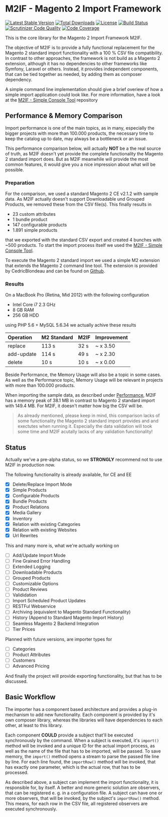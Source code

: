 # M2IF - Magento 2 Import Framework

[![Latest Stable Version](https://img.shields.io/packagist/v/techdivision/import.svg?style=flat-square)](https://packagist.org/packages/techdivision/import) 
 [![Total Downloads](https://img.shields.io/packagist/dt/techdivision/import.svg?style=flat-square)](https://packagist.org/packages/techdivision/import)
 [![License](https://img.shields.io/packagist/l/techdivision/import.svg?style=flat-square)](https://packagist.org/packages/techdivision/import)
 [![Build Status](https://img.shields.io/travis/techdivision/import/master.svg?style=flat-square)](http://travis-ci.org/techdivision/import)
 [![Scrutinizer Code Quality](https://img.shields.io/scrutinizer/g/techdivision/import/master.svg?style=flat-square)](https://scrutinizer-ci.com/g/techdivision/import/?branch=master) [![Code Coverage](https://img.shields.io/scrutinizer/coverage/g/techdivision/import/master.svg?style=flat-square)](https://scrutinizer-ci.com/g/techdivision/import/?branch=master)

This is the core library for the Magento 2 Import Framework M2IF.

The objective of M2IF is to provide a fully functional replacement for the Magento 2 standard import functionality
with a 100 % CSV file compatibility. In contrast to other approaches, the framework is not build as a Magento 2
extension, although it has no dependencies to other frameworks like Symfony, Laravel or others. Instead, it 
provides independent components, that can be tied together as needed, by adding them as composer dependency.

A simple command line implementation should give a brief overiew of how a simple import application could look
like. For more information, have a look at the [M2IF - Simple Console Tool](https://github.com/techdivision/import-cli-simple) 
repository

## Performance & Memory Comparison

Import performance is one of the main topics, as in many, especially the bigger projects with more than 100.000
products, the necessary time to keep the catalog up to date, may always be a bottleneck or an issue.

This performance comparison below, will actually **NOT** be a the real source of truth, as M2IF doesn't yet provide 
the complete functionality the Magento 2 standard import does. But as M2IF meanwhile will provide the most common 
features, it would give you a nice impression about what will be possible.

### Preparation

For the comparison, we used a standard Magento 2 CE v2.1.2 with sample data. As M2IF actually doesn't support
Downloadable und Grouped Products, we removed these from the CSV file(s). This finally results in

* 23 custom attributes
* 1 bundle product
* 147 configurable products
* 1.891 simple products

that we exported with the standard CSV export and created 4 bunches with ~500 products. To start the import process
itself we used the [M2IF - Simple Console Tool](https://github.com/techdivision/import-cli-simple). 

To execute the Magento 2 standard import we used a simple M2 extension that extends the Magento 2 command line tool. 
The extension is provided by CedricBlondeau and can be found on [Github](https://github.com/cedricblondeau/magento2-module-catalog-import-command).

### Results

On a MacBook Pro (Retina, Mid 2012) with the following configuration

* Intel Core i7 2.3 GHz
* 8 GB RAM
* 256 GB HDD

using PHP 5.6 + MySQL 5.6.34 we actually achive these results

| Operation            | M2 Standard  |       M2IF |    Improvement |
|:---------------------|:-------------|:-----------|:---------------|
| replace              |        113 s |       32 s |       ~ x 3.50 |
| add-update           |        114 s |       49 s |       ~ x 2.30 |
| delete               |         10 s |       10 s |       ~ x 0.00 |

Beside Performance, the Memory Usage will also be a topic in some cases. As well as the Performance
topic, Memory Usage will be relevant in projects with more than 100.000 products.

When importing the sample data, as described under [Performance](#performance--memory-comparison), M2IF has a memory peak of 38.1 MB
in contrast to Magento 2 standard import with 149.4 MB. For M2IF, it doesn't matter how big the CSV will be.

> As already mentioned, please keep in mind, this comparison lacks of some functionality the Magento 2 standard 
> import provides and and exectutes when running it. Especially the data validation will took some time and M2IF 
> acutally lacks of any validation functionality!

## Status

Actually we've a pre-alpha status, so we **STRONGLY** recommend not to use M2IF in production now.

The following functionality is already available, for CE and EE

- [x] Delete/Replace Import Mode
- [x] Simple Products
- [x] Configurable Products
- [x] Bundle Products
- [x] Product Relations
- [x] Media Gallery
- [x] Inventory
- [x] Relation with existing Categories
- [x] Relation with existing Websites
- [x] Url Rewrites

This and many more is, what we're actually working on

- [ ] Add/Update Import Mode
- [ ] Fine Grained Error Handling
- [ ] Extended Logging
- [ ] Downloadable Products
- [ ] Grouped Products
- [ ] Customizable Options
- [ ] Product Reviews
- [ ] Valididation
- [ ] Import Scheduled Product Updates
- [ ] RESTFul Webservice
- [ ] Archiving (equivalent to Magento Standard Functionality)
- [ ] History (Append to Standard Magento Import History)
- [ ] Seamless Magento 2 Backend Integration
- [ ] Tier Prices

Planned with future versions, are importer types for

- [ ] Categories
- [ ] Product Attributes
- [ ] Customers
- [ ] Advanced Pricing

And finally the project will provide exporting functionality, but that has to be discussed.

## Basic Workflow

The importer has a component based architecture and provides a plug-in mechanism to add new functionality.
Each component is provided by it's own composer library, whereas the libraries will have dependencies to each
other, at least to this library.

Each component **COULD** provide a subject that'll be executed synchronously by the command. When a 
subject is executed, it's `import()` method will be invoked and a unique ID for the actual import process, 
as well as the name of the file that has to be imported, will be passed. To save memory, the `import()` 
method opens a stream to parse the passed file line by line. For each line found, the `importRow()` method 
will be invoked, that has exactly one parameter, which is the actual row, that has to be processed.

As described above, a subject can implement the import functionality, it is responsible for, by itself. A 
better and more generic solution are observers, that can be registered e. g. in a configuration file. A 
subject can have one or more observers, that will be invoked, by the subject's `importRow()` method. This 
means, for each row in the CSV file, all registered observers are executed synchronously.